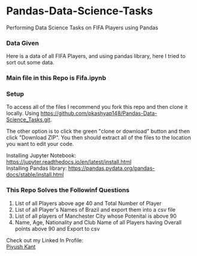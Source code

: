 # Pandas-Data-Science-Tasks
Performing Data Science Tasks on FIFA Players using Pandas 

### Data Given
Here is a data of all FIFA Players, and using pandas library, here I tried to sort out some data.

### Main file in this Repo is Fifa.ipynb

### Setup
To access all of the files I recommend you fork this repo and then clone it locally. Using https://github.com/pkashyap148/Pandas-Data-Science_Tasks.git.

The other option is to click the green "clone or download" button and then click "Download ZIP". You then should extract all of the files to the location you want to edit your code. 

Installing Jupyter Notebook: https://jupyter.readthedocs.io/en/latest/install.html <br/>
Installing Pandas library: https://pandas.pydata.org/pandas-docs/stable/install.html 

### This Repo Solves the Followinf Questions
1. List of all Players above age 40 and Total Number of Player
2. List of all Player's Names of Brazil and export them into a csv file
3. List of all players of Manchester City whose Potenital is above 90
4. Name, Age, Nationality and Club Name of all Players having Overall points above 90 and Export to csv


Check out my Linked In Profile: <br/>
[Piyush Kant](https://www.linkedin.com/in/piyush-kant-254a1b14a/)
